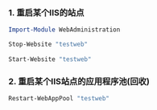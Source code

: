 ### 1. 重启某个IIS的站点
```powershell
Import-Module WebAdministration

Stop-Website "testweb"
 
Start-Website "testweb"
```
###  2. 重启某个IIS站点的应用程序池(回收)
```powershell
Restart-WebAppPool "testweb"
```